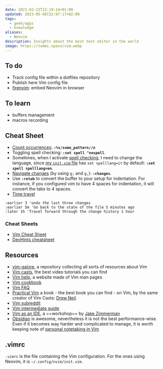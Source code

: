 ```yaml
---
date: 2021-03-22T12:19:14+01:00
updated: 2023-05-06T22:07:17+02:00
tags:
  - geek/apps
  - knowledge
aliases:
  - Neovim
description: Insights about the best text editor in the world
image: https://tommi.space/vim.webp
---
```

## To do

- Track config file within a dotfiles repository
- Publish here Vim config file
- [firenvim](https://github.com/glacambre/firenvim): embed Neovim in browser

## To learn

- buffers management
- macros recording

## Cheat Sheet

- [Count occurrences](https://vimtricks.com/p/vimtrick-count-occurrences/ 'Count occurrences on Vim Tricks'): **`:%s/some_pattern//n`**
- Toggling spell checking: **`:set spell "nospell`**.
- Sometimes, when I activate [spell checking](https://vimtricks.com/p/vimtrick-spell-checking-in-vim/ 'Spell checking in Vim'), I need to change the language, since [my `init.vim` file](https://github.com/xplosionmind/dotfiles/blob/main/.config/nvim/init.vim 'my init.vim') has `set spelllang=it` by default: **`:set spell spelllang=en`**.
- [Navigate changes](https://vimtricks.com/p/vimtrick-jump-between-changes/ 'Jump between changes') (by using `g;` and `g,`): **`:changes`**.
- Use **`:retab`** to convert the buffer to your setup for indentation. For instance, if you configured vim to have 4 spaces for indentation, it will convert the tabs to 4 spaces.
- [Time travel](https://vimtricks.com/p/vimtrick-time-travel-in-vim/ 'Time travel in Vim')
```vim
:earlier 3 'undo the last three changes
:earlier 5m 'Go back to the state of the file 5 minutes ago
:later 1h 'Travel forward through the change history 1 hour
```

### Cheat Sheets

- [Vim Cheat Sheet](https://vim.rtorr.com 'Vim Cheat Sheet')
- [DevHints cheatsheet](https://devhints.io/vim 'Vim cheatsheet - devhints.io')

## Resources

- [vim-galore](https://github.com/mhinz/vim-galore 'vim-galore on GitHub'), a repository collecting all sorts of resources about Vim
- [Vim casts](https://vimcasts.org/ 'Vim casts'), the best video tutorials you can find
- [Vim help](https://vimhelp.org 'Vim help files'), a website made of Vim man pages
- [Vim cookbook](https://www.oualline.com/vim-cook.html 'Vim Cookbook')
- [Vim FAQ](https://vimdoc.sourceforge.net/htmldoc/vimfaq.html 'Vim documentation: vim\_faq')
- [Practical Vim](https://pragprog.com/titles/dnvim2/practical-vim-second-edition/ 'Practical Vim, Second Edition') a book - the best book you can find - on Vim, by the same creator of Vim Casts: [Drew Neil](https://drewneil.com/).
- [Vim subreddit](https://www.reddit.com/r/vim/ 'r/vim')
- [Vim intermediate guide](https://thevaluable.dev/vim-intermediate/ 'A Vim Guide for Intermediate Users')
- [Vim as an IDE](https://blog.jez.io/vim-as-an-ide 'Vim as an IDE'), a ==workshop== by [Jake Zimmerman](https://jez.io 'Jake Zimmerman')
- [Obsidian](https://obsidian.md 'Obsidian official website') is awesome, nevertheless it is not the best performance-wise. Even if it becomes way harder and complicated to manage, it is worth keeping note of [personal notetaking in Vim](https://vimways.org/2019/personal-notetaking-in-vim/ 'Personal Notetaking in Vim')

## .vimrc

`.vimrc` is the file containing the Vim configuration. For the ones using Neovim, it is `~/.config/nvim/init.vim`.

